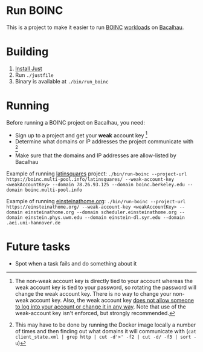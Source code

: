 # Run BOINC

This is a project to make it easier to run [BOINC](https://boinc.berkeley.edu/)
[workloads](https://boinc.berkeley.edu/projects.php) on [Bacalhau](https://www.bacalhau.org/).

# Building
1. [Install Just](https://github.com/casey/just)
2. Run `./justfile`
3. Binary is available at `./bin/run_boinc`

# Running
Before running a BOINC project on Bacalhau, you need:
* Sign up to a project and get your **weak** account key [^1]
* Determine what domains or IP addresses the project communicate with [^2]
* Make sure that the domains and IP addresses are allow-listed by Bacalhau

Example of running [latinsquares](https://boinc.multi-pool.info/latinsquares/) project:
`./bin/run-boinc --project-url https://boinc.multi-pool.info/latinsquares/ --weak-account-key <weakAccountKey> --domain 78.26.93.125 --domain boinc.berkeley.edu --domain boinc.multi-pool.info`

Example of running [einsteinathome.org](https://einsteinathome.org/):
`./bin/run-boinc --project-url https://einsteinathome.org/ --weak-account-key <weakAccountKey> --domain einsteinathome.org --domain scheduler.einsteinathome.org --domain einstein.phys.uwm.edu --domain einstein-dl.syr.edu --domain .aei.uni-hannover.de`

# Future tasks
* Spot when a task fails and do something about it

[^1]: The non-weak account key is directly tied to your account whereas the weak account key is tied to your password,
so rotating the password will change the weak account key. There is no way to change your non-weak account key. Also,
the weak account key [does not allow someone to log into your account or change it in any way](https://boinc.berkeley.edu/wiki/Weak_account_key). Note that use of the weak-account key isn't enforced, but strongly recommended.

[^2]: This may have to be done by running the Docker image locally a number of times and then finding out what domains
it will communicate with (`cat client_state.xml | grep http | cut -d'>' -f2 | cut -d/ -f3 | sort -u`)
